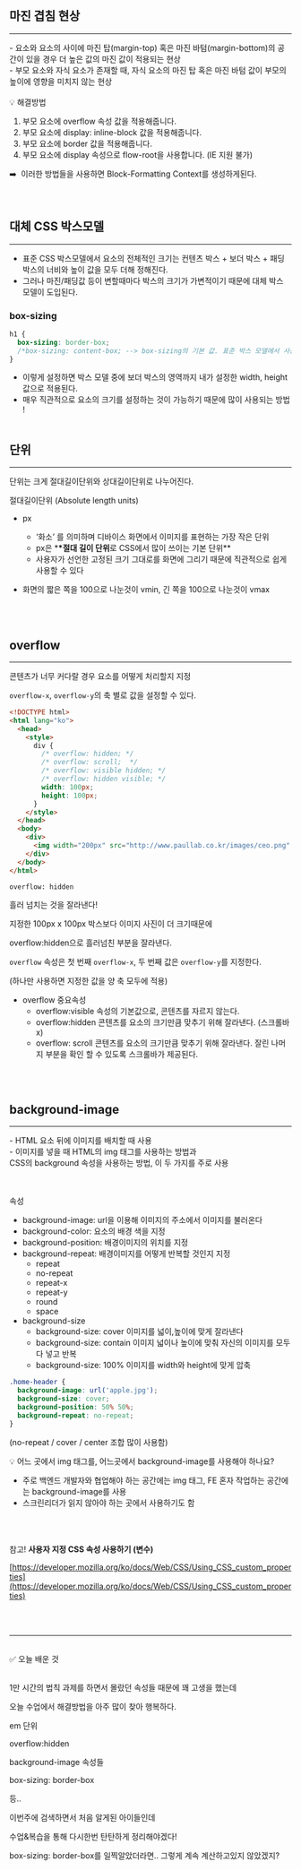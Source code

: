 ## 마진 겹침 현상

<hr>
- 요소와 요소의 사이에 마진 탑(margin-top) 혹은 마진 바텀(margin-bottom)의 공간이 있을 경우 더 높은 값의 마진 값이 적용되는 현상<br>
- 부모 요소와 자식 요소가 존재할 때, 자식 요소의 마진 탑 혹은 마진 바텀 값이 부모의 높이에 영향을 미치지 않는 현상
<br><br>
💡 해결방법

1. 부모 요소에 overflow 속성 값을 적용해줍니다.
2. 부모 요소에 display: inline-block 값을 적용해줍니다.
3. 부모 요소에 border 값을 적용해줍니다.
4. 부모 요소에 display 속성으로 flow-root을 사용합니다. (IE 지원 불가)

➡️  이러한 방법들을 사용하면 Block-Formatting Context를 생성하게된다.
<br><br><br>

## 대체 CSS 박스모델

<hr>

- 표준 CSS 박스모델에서 요소의 전체적인 크기는 컨텐츠 박스 + 보더 박스 + 패딩 박스의 너비와 높이 값을 모두 더해 정해진다.
- 그러나 마진/패딩값 등이 변할때마다 박스의 크기가 가변적이기 때문에 대체 박스 모델이 도입된다.

### box-sizing

```css
h1 {
  box-sizing: border-box;
  /*box-sizing: content-box; --> box-sizing의 기본 값. 표준 박스 모델에서 사용됩니다. */
}
```

- 이렇게 설정하면 박스 모델 중에 보더 박스의 영역까지 내가 설정한 width, height 값으로 적용된다.
- 매우 직관적으로 요소의 크기를 설정하는 것이 가능하기 때문에 많이 사용되는 방법 !
  <br><br>

## 단위

<hr>

단위는 크게 절대길이단위와 상대길이단위로 나누어진다.

절대길이단위 (Absolute length units)

- px

  - ‘화소’ 를 의미하며 디바이스 화면에서 이미지를 표현하는 가장 작은 단위
  - px은 \***\*절대 길이 단위**로 CSS에서 많이 쓰이는 기본 단위\*\*
  - 사용자가 선언한 고정된 크기 그대로를 화면에 그리기 때문에 직관적으로 쉽게 사용할 수 있다

- 화면의 짧은 쪽을 100으로 나눈것이 vmin,
  긴 쪽을 100으로 나눈것이 vmax

<br><br>

## overflow

<hr>

콘텐츠가 너무 커다랄 경우 요소를 어떻게 처리할지 지정

`overflow-x`, `overflow-y`의 축 별로 값을 설정할 수 있다.

```html
<!DOCTYPE html>
<html lang="ko">
  <head>
    <style>
      div {
        /* overflow: hidden; */
        /* overflow: scroll;  */
        /* overflow: visible hidden; */
        /* overflow: hidden visible; */
        width: 100px;
        height: 100px;
      }
    </style>
  </head>
  <body>
    <div>
      <img width="200px" src="http://www.paullab.co.kr/images/ceo.png" alt="" />
    </div>
  </body>
</html>
```

`overflow: hidden`

흘러 넘치는 것을 잘라낸다!

지정한 100px x 100px 박스보다 이미지 사진이 더 크기때문에

overflow:hidden으로 흘러넘친 부분을 잘라낸다.

`overflow` 속성은 첫 번째 `overflow-x`, 두 번째 값은 `overflow-y`를 지정한다.

(하나만 사용하면 지정한 값을 양 축 모두에 적용)

- overflow 중요속성
  - overflow:visible 속성의 기본값으로, 콘텐츠를 자르지 않는다.
  - overflow:hidden 콘텐츠를 요소의 크기만큼 맞추기 위해 잘라낸다. (스크롤바 x)
  - overflow: scroll 콘텐츠를 요소의 크기만큼 맞추기 위해 잘라낸다. 잘린 나머지 부분을 확인 할 수 있도록 스크롤바가 제공된다.

<br><br>

## background-image

<hr>
- HTML 요소 뒤에 이미지를 배치할 때 사용<br>
- 이미지를 넣을 때  HTML의 img 태그를 사용하는 방법과<br>
  CSS의 background 속성을 사용하는 방법, 이 두 가지를 주로 사용

<br><br>
속성

- background-image: url을 이용해 이미지의 주소에서 이미지를 불러온다
- background-color: 요소의 배경 색을 지정
- background-position: 배경이미지의 위치를 지정
- background-repeat: 배경이미지를 어떻게 반복할 것인지 지정
  - repeat
  - no-repeat
  - repeat-x
  - repeat-y
  - round
  - space
- background-size
  - background-size: cover 이미지를 넓이,높이에 맞게 잘라낸다
  - background-size: contain 이미지 넓이나 높이에 맞춰 자신의 이미지를 모두 다 넣고 반복
  - background-size: 100% 이미지를 width와 height에 맞게 압축

```css
.home-header {
  background-image: url('apple.jpg');
  background-size: cover;
  background-position: 50% 50%;
  background-repeat: no-repeat;
}
```

(no-repeat / cover / center 조합 많이 사용함)

<aside>
💡 어느 곳에서 img 태그를, 어느곳에서 background-image를 사용해야 하나요?

- 주로 백엔드 개발자와 협업해야 하는 공간에는 img 태그, FE 혼자 작업하는 공간에는 background-image를 사용
- 스크린리더가 읽지 않아야 하는 곳에서 사용하기도 함

</aside>

##

<br><br>
참고!
**사용자 지정 CSS 속성 사용하기 (변수)**

[https://developer.mozilla.org/ko/docs/Web/CSS/Using_CSS_custom_properties](https://developer.mozilla.org/ko/docs/Web/CSS/Using_CSS_custom_properties)

<br><br>

<hr>
<br>
✅  오늘 배운 것 
<br><br>

1만 시간의 법칙 과제를 하면서 몰랐던 속성들 때문에 꽤 고생을 했는데

오늘 수업에서 해결방법을 아주 많이 찾아 행복하다.

em 단위

overflow:hidden

background-image 속성들

box-sizing: border-box

등..

이번주에 검색하면서 처음 알게된 아이들인데

수업&복습을 통해 다시한번 탄탄하게 정리해야겠다!

box-sizing: border-box를 일찍알았더라면.. 그렇게 계속 계산하고있지 않았겠지?
